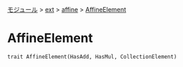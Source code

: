 [モジュール](../../index.md) > [ext](../index.md) > [affine](./index.md) > [AffineElement]()

# AffineElement

```
trait AffineElement(HasAdd, HasMul, CollectionElement)
```
